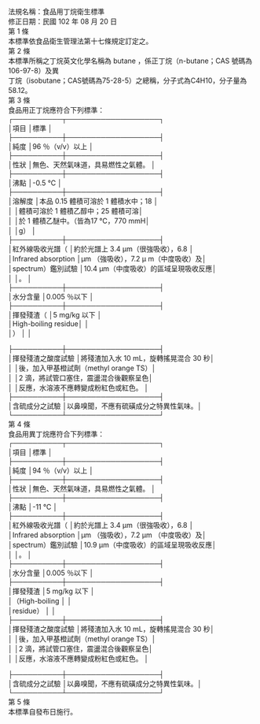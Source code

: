 法規名稱：食品用丁烷衛生標準  
修正日期：民國 102 年 08 月 20 日  
第 1 條  
本標準依食品衛生管理法第十七條規定訂定之。  
第 2 條  
本標準所稱之丁烷英文化學名稱為 butane ，係正丁烷（n-butane；CAS 號碼為106-97-8）及異  
丁烷（isobutane；CAS號碼為75-28-5）之總稱，分子式為C4H10，分子量為 58.12。  
第 3 條  
食品用正丁烷應符合下列標準：  
┌──────────┬───────────────────┐  
│項目 │標準 │  
├──────────┼───────────────────┤  
│純度 │96 ％（v/v）以上 │  
├──────────┼───────────────────┤  
│性狀 │無色、天然氣味道，具易燃性之氣體。 │  
├──────────┼───────────────────┤  
│沸點 │-0.5 ℃ │  
├──────────┼───────────────────┤  
│溶解度 │本品 0.15 體積可溶於 1 體積水中；18 │  
│ │體積可溶於 1 體積乙醇中；25 體積可溶│  
│ │於 1 體積乙醚中。（皆為17 ℃，770 mmH│  
│ │g） │  
├──────────┼───────────────────┤  
│紅外線吸收光譜（ │約於光譜上 3.4 μm（很強吸收），6.8 │  
│Infrared absorption │μm （強吸收），7.2 μ m（中度吸收）及│  
│spectrum）鑑別試驗 │10.4 μm（中度吸收）的區域呈現吸收反應│  
│ │。 │  
├──────────┼───────────────────┤  
│水分含量 │0.005 ％以下 │  
├──────────┼───────────────────┤  
│揮發殘渣（ │5 mg/kg 以下 │  
│High-boiling residue│ │  
│） │ │  


├──────────┼───────────────────┤  
│揮發殘渣之酸度試驗 │將殘渣加入水 10 mL，旋轉搖晃混合 30 秒│  
│ │後，加入甲基橙試劑（methyl orange TS）│  
│ │2 滴，將試管口塞住，震盪混合後觀察呈色│  
│ │反應，水溶液不應轉變成粉紅色或紅色。 │  
├──────────┼───────────────────┤  
│含硫成分之試驗 │以鼻嗅聞，不應有硫磺成分之特異性氣味。│  
└──────────┴───────────────────┘  
第 4 條  
食品用異丁烷應符合下列標準：  
┌──────────┬───────────────────┐  
│項目 │標準 │  
├──────────┼───────────────────┤  
│純度 │94 ％（v/v）以上 │  
├──────────┼───────────────────┤  
│性狀 │無色、天然氣味道，具易燃性之氣體。 │  
├──────────┼───────────────────┤  
│沸點 │-11 ℃ │  
├──────────┼───────────────────┤  
│紅外線吸收光譜（ │約於光譜上 3.4 μm（很強吸收），6.8 │  
│Infrared absorption │μm （強吸收），7.2 μm （中度吸收）及│  
│spectrum）鑑別試驗 │10.9 μm（中度吸收）的區域呈現吸收反應│  
│ │。 │  
├──────────┼───────────────────┤  
│水分含量 │0.005 ％以下 │  
├──────────┼───────────────────┤  
│揮發殘渣 │5 mg/kg 以下 │  
│（High-boiling │ │  
│residue） │ │  
├──────────┼───────────────────┤  
│揮發殘渣之酸度試驗 │將殘渣加入水 10 mL，旋轉搖晃混合 30 秒│  
│ │後，加入甲基橙試劑（methyl orange TS）│  
│ │2 滴，將試管口塞住，震盪混合後觀察呈色│  
│ │反應，水溶液不應轉變成粉紅色或紅色。 │  


├──────────┼───────────────────┤  
│含硫成分之試驗 │以鼻嗅聞，不應有硫磺成分之特異性氣味。│  
└──────────┴───────────────────┘  
第 5 條  
本標準自發布日施行。  


